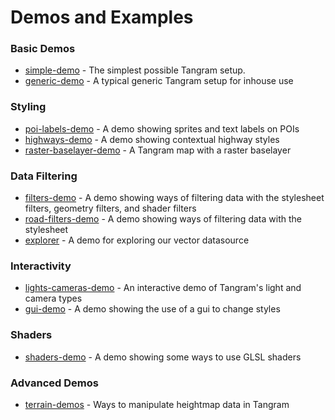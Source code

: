 # Demos and Examples

### Basic Demos

- [simple-demo](https://github.com/tangrams/simple-demo) - The simplest possible Tangram setup.
- [generic-demo](https://github.com/tangrams/generic-demo) - A typical generic Tangram setup for inhouse use

### Styling
- [poi-labels-demo](https://github.com/tangrams/poi-labels-demo) - A demo showing sprites and text labels on POIs
- [highways-demo](https://github.com/tangrams/highways-demo) - A demo showing contextual highway styles
- [raster-baselayer-demo](https://github.com/tangrams/raster-baselayer-demo) - A Tangram map with a raster baselayer

### Data Filtering
- [filters-demo](https://github.com/tangrams/filters-demo) - A demo showing ways of filtering data with the stylesheet filters, geometry filters, and shader filters
- [road-filters-demo](https://github.com/tangrams/road-filters-demo) - A demo showing ways of filtering data with the stylesheet
- [explorer](https://github.com/tangrams/explorer) - A demo for exploring our vector datasource

### Interactivity
- [lights-cameras-demo](https://github.com/tangrams/lights-cameras-demo) - An interactive demo of Tangram's light and camera types
- [gui-demo](https://github.com/tangrams/gui-demo) - A demo showing the use of a gui to change styles

### Shaders
- [shaders-demo](https://github.com/tangrams/shaders-demo) - A demo showing some ways to use GLSL shaders

### Advanced Demos
- [terrain-demos](https://github.com/tangrams/terrain-demos) - Ways to manipulate heightmap data in Tangram
